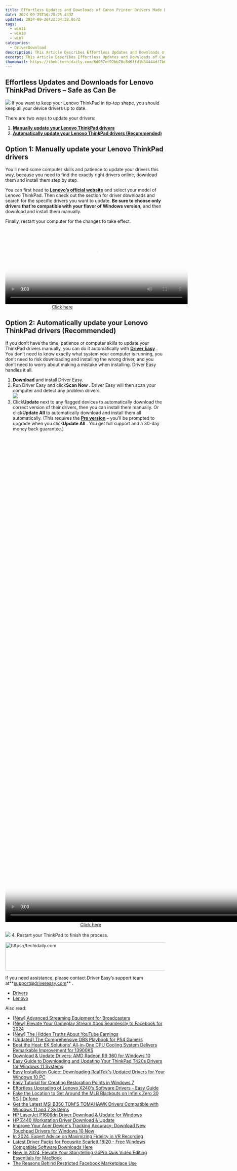 ```yaml
---
title: Effortless Updates and Downloads of Canon Printer Drivers Made Easy on Windows Systems
date: 2024-09-25T16:28:25.433Z
updated: 2024-09-26T22:04:28.867Z
tags:
  - win11
  - win10
  - win7
categories:
  - DriverDownload
description: This Article Describes Effortless Updates and Downloads of Canon Printer Drivers Made Easy on Windows Systems
excerpt: This Article Describes Effortless Updates and Downloads of Canon Printer Drivers Made Easy on Windows Systems
thumbnail: https://thmb.techidaily.com/6d037ed02bb78c8d6ffd1b34444df7b04ee29318597dde2ea49af183ae0562b3.png
---
```


## Effortless Updates and Downloads for Lenovo ThinkPad Drivers – Safe as Can Be

![](https://images.drivereasy.com/wp-content/uploads/2018/11/img_5beeac415b83b-300x214.jpg) If you want to keep your Lenovo ThinkPad in tip-top shape, you should keep all your device drivers up to date.

There are two ways to update your drivers:

1. **[Manually update your Lenovo ThinkPad drivers](https://tools.techidaily.com/drivereasy/download/)**
2. **[Automatically update your Lenovo ThinkPad drivers (Recommended)](https://www.drivereasy.com/knowledge/lenovo-thinkpad-drivers-download-update-100-safe/#o2)**

## Option 1: Manually update your Lenovo ThinkPad drivers

 You’ll need some computer skills and patience to update your drivers this way, because you need to find the exactly right drivers online, download them and install them step by step.

 You can first head to **[Lenovo’s official website](https://shop-links.co/link/?exclusive=1&publisher_slug=itechdaily19598&url=https%3A%2F%2Fsupport.lenovo.com%2Fus%2Fen%2F)**  and select your model of Lenovo ThinkPad. Then check out the section for driver downloads and search for the specific drivers you want to update. **Be sure to choose only drivers that’re compatible with your flavor of Windows version,** and then download and install them manually.

Finally, restart your computer for the changes to take effect.

<!-- affiliate ads begin -->
<span id="1983588">
					<video width="576" height="240" style="cursor:pointer"
           poster="//a.impactradius-go.com/display-clicktoplayimage/1983588.png"
           onclick="if(!this.playClicked){this.play();this.setAttribute('controls',true);this.playClicked=true;}">
	   <source src="//a.impactradius-go.com/display-ad/22993-1983588">
	   <img src="//a.impactradius-go.com/display-clicktoplayimage/1983588.png" style="border: none; height: 100%; width: 100%; object-fit: contain">
	</video>
	<div style="width:360px;text-align:center"><a href="javascript:window.open(decodeURIComponent('https%3A%2F%2Fhomestyler.sjv.io%2Fc%2F5597632%2F1983588%2F22993'), '_blank');void(0);">Click here</a></div>
</span>
<img height="0" width="0" src="https://imp.pxf.io/i/5597632/1983588/22993" style="position:absolute;visibility:hidden;" border="0" />
<!-- affiliate ads end -->

## Option 2: Automatically update your Lenovo ThinkPad drivers (Recommended)

 If you don’t have the time, patience or computer skills to update your ThinkPad drivers manually, you can do it automatically with **[Driver Easy](https://tools.techidaily.com/drivereasy/download/)**  . You don’t need to know exactly what system your computer is running, you don’t need to risk downloading and installing the wrong driver, and you don’t need to worry about making a mistake when installing. Driver Easy handles it all.

1. **[Download](https://tools.techidaily.com/drivereasy/download/)**  and install Driver Easy.
2. Run Driver Easy and click**Scan Now** . Driver Easy will then scan your computer and detect any problem drivers.  
![](https://images.drivereasy.com/wp-content/uploads/2018/11/img_5bee80136694c.jpg)
3. Click**Update** next to any flagged devices to automatically download the correct version of their drivers, then you can install them manually. Or click**Update All** to automatically download and install them all automatically. (This requires the **[Pro version](https://tools.techidaily.com/drivereasy/download/)**  – you’ll be prompted to upgrade when you click**Update All** . You get full support and a 30-day money back guarantee.)  

<!-- affiliate ads begin -->
<span id="1424529">
					<video width="864" height="1536" style="cursor:pointer"
           poster="//a.impactradius-go.com/display-clicktoplayimage/1424529.png"
           onclick="if(!this.playClicked){this.play();this.setAttribute('controls',true);this.playClicked=true;}">
	   <source src="//a.impactradius-go.com/display-ad/16446-1424529">
	   <img src="//a.impactradius-go.com/display-clicktoplayimage/1424529.png" style="border: none; height: 100%; width: 100%; object-fit: contain">
	</video>
	<div style="width:540px;text-align:center"><a href="javascript:window.open(decodeURIComponent('https%3A%2F%2Flaganoo.pxf.io%2Fc%2F5597632%2F1424529%2F16446'), '_blank');void(0);">Click here</a></div>
</span>
<img height="0" width="0" src="https://imp.pxf.io/i/5597632/1424529/16446" style="position:absolute;visibility:hidden;" border="0" />
<!-- affiliate ads end -->

![](https://images.drivereasy.com/wp-content/uploads/2018/11/img_5bee80290ab7a.jpg)
4. Restart your ThinkPad to finish the process.

<!-- affiliate ads begin -->
<a href="https://appsumo.8odi.net/c/5597632/2094422/7443" target="_top" id="2094422">
  <img src="//a.impactradius-go.com/display-ad/7443-2094422" border="0" alt="https://techidaily.com" width="728" height="90"/>
</a>
<img height="0" width="0" src="https://appsumo.8odi.net/i/5597632/2094422/7443" style="position:absolute;visibility:hidden;" border="0" />
<!-- affiliate ads end -->

 If you need assistance, please contact Driver Easy’s support team at**<support@drivereasy.com>** .

* [Drivers](https://tools.techidaily.com/drivereasy/download/)
* [Lenovo](https://tools.techidaily.com/drivereasy/download/)

<ins class="adsbygoogle"
     style="display:block"
     data-ad-format="autorelaxed"
     data-ad-client="ca-pub-7571918770474297"
     data-ad-slot="1223367746"></ins>

<ins class="adsbygoogle"
     style="display:block"
     data-ad-client="ca-pub-7571918770474297"
     data-ad-slot="8358498916"
     data-ad-format="auto"
     data-full-width-responsive="true"></ins>

<span class="atpl-alsoreadstyle">Also read:</span>
<div><ul>
<li><a href="https://fox-hovers.techidaily.com/new-advanced-streaming-equipment-for-broadcasters/"><u>[New] Advanced Streaming Equipment for Broadcasters</u></a></li>
<li><a href="https://facebook-videos.techidaily.com/new-elevate-your-gameplay-stream-xbox-seamlessly-to-facebook-for-2024/"><u>[New] Elevate Your Gameplay Stream Xbox Seamlessly to Facebook for 2024</u></a></li>
<li><a href="https://facebook-video-footage.techidaily.com/new-the-hidden-truths-about-youtube-earnings/"><u>[New] The Hidden Truths About YouTube Earnings</u></a></li>
<li><a href="https://screen-capture.techidaily.com/updated-the-comprehensive-obs-playbook-for-ps4-gamers/"><u>[Updated] The Comprehensive OBS Playbook for PS4 Gamers</u></a></li>
<li><a href="https://hardware-tips.techidaily.com/beat-the-heat-ek-solutions-all-in-one-cpu-cooling-system-delivers-remarkable-improvement-for-13900ks/"><u>Beat the Heat: EK Solutions' All-in-One CPU Cooling System Delivers Remarkable Improvement for 13900KS</u></a></li>
<li><a href="https://hardware-help.techidaily.com/download-and-update-drivers-amd-radeon-r9-360-for-windows-10/"><u>Download & Update Drivers: AMD Radeon R9 360 for Windows 10</u></a></li>
<li><a href="https://hardware-help.techidaily.com/easy-guide-to-downloading-and-updating-your-thinkpad-t420s-drivers-for-windows-11-systems/"><u>Easy Guide to Downloading and Updating Your ThinkPad T420s Drivers for Windows 11 Systems</u></a></li>
<li><a href="https://hardware-help.techidaily.com/easy-installation-guide-downloading-realteks-updated-drivers-for-your-windows-10-pc/"><u>Easy Installation Guide: Downloading RealTek's Updated Drivers for Your Windows 10 PC</u></a></li>
<li><a href="https://tech-recovery.techidaily.com/easy-tutorial-for-creating-restoration-points-in-windows-7/"><u>Easy Tutorial for Creating Restoration Points in Windows 7</u></a></li>
<li><a href="https://hardware-help.techidaily.com/effortless-upgrading-of-lenovo-x240s-software-drivers-easy-guide/"><u>Effortless Upgrading of Lenovo X240's Software Drivers - Easy Guide</u></a></li>
<li><a href="https://fake-location.techidaily.com/fake-the-location-to-get-around-the-mlb-blackouts-on-infinix-zero-30-5g-drfone-by-drfone-virtual-android/"><u>Fake the Location to Get Around the MLB Blackouts on Infinix Zero 30 5G | Dr.fone</u></a></li>
<li><a href="https://hardware-help.techidaily.com/get-the-latest-msi-b350-toms-tomahawk-drivers-compatible-with-windows-11-and-7-systems/"><u>Get the Latest MSI B350 TOM'S TOMAHAWK Drivers Compatible with Windows 11 and 7 Systems</u></a></li>
<li><a href="https://hardware-help.techidaily.com/hp-laserjet-p1606dn-driver-download-and-update-for-windows/"><u>HP LaserJet P1606dn Driver Download & Update for Windows</u></a></li>
<li><a href="https://hardware-help.techidaily.com/hp-z440-workstation-driver-download-and-update/"><u>HP Z440 Workstation Driver Download & Update</u></a></li>
<li><a href="https://hardware-help.techidaily.com/improve-your-acer-devices-tracking-accuracy-download-new-touchpad-drivers-for-windows-10-now/"><u>Improve Your Acer Device's Tracking Accuracy: Download New Touchpad Drivers for Windows 10 Now</u></a></li>
<li><a href="https://on-screen-recording.techidaily.com/in-2024-expert-advice-on-maximizing-fidelity-in-vr-recording/"><u>In 2024, Expert Advice on Maximizing Fidelity in VR Recording</u></a></li>
<li><a href="https://hardware-help.techidaily.com/latest-driver-packs-for-focusrite-scarlett-18i20-free-windows-compatible-software-downloads-here/"><u>Latest Driver Packs for Focusrite Scarlett 18I20 - Free Windows Compatible Software Downloads Here</u></a></li>
<li><a href="https://ai-video-apps.techidaily.com/new-in-2024-elevate-your-storytelling-gopro-quik-video-editing-essentials-for-macbook/"><u>New In 2024, Elevate Your Storytelling GoPro Quik Video Editing Essentials for MacBook</u></a></li>
<li><a href="https://techno-recovery.techidaily.com/the-reasons-behind-restricted-facebook-marketplace-use/"><u>The Reasons Behind Restricted Facebook Marketplace Use</u></a></li>
</ul></div>


